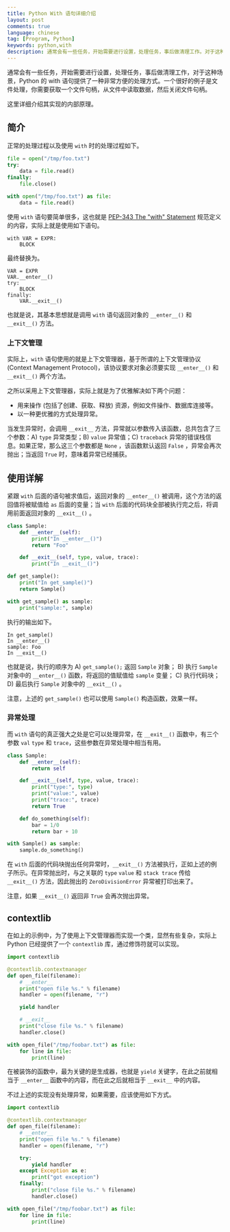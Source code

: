 ```yaml
---
title: Python With 语句详细介绍
layout: post
comments: true
language: chinese
tag: [Program, Python]
keywords: python,with
description: 通常会有一些任务，开始需要进行设置，处理任务，事后做清理工作。对于这种场景，Python 的 with 语句提供了一种非常方便的处理方式。这里详细介绍其实现的原理。
---
```


通常会有一些任务，开始需要进行设置，处理任务，事后做清理工作，对于这种场景，Python 的 with 语句提供了一种非常方便的处理方式。一个很好的例子是文件处理，你需要获取一个文件句柄，从文件中读取数据，然后关闭文件句柄。

这里详细介绍其实现的内部原理。

<!-- more -->

## 简介

正常的处理过程以及使用 `with` 时的处理过程如下。

``` python
file = open("/tmp/foo.txt")
try:
	data = file.read()
finally:
	file.close()

with open("/tmp/foo.txt") as file:
	data = file.read()
```

使用 `with` 语句要简单很多，这也就是 [PEP-343 The "with" Statement](https://www.python.org/dev/peps/pep-0343/) 规范定义的内容，实际上就是使用如下语句。

```
with VAR = EXPR:
    BLOCK
```

最终替换为。

```
VAR = EXPR
VAR.__enter__()
try:
    BLOCK
finally:
    VAR.__exit__()
```

也就是说，其基本思想就是调用 `with` 语句返回对象的 `__enter__()` 和 `__exit__()` 方法。

### 上下文管理

实际上，`with` 语句使用的就是上下文管理器，基于所谓的上下文管理协议 (Context Management Protocol)，该协议要求对象必须要实现 `__enter__()` 和 `__exit__()` 两个方法。

之所以采用上下文管理器，实际上就是为了优雅解决如下两个问题：

* 用来操作 (包括了创建、获取、释放) 资源，例如文件操作、数据库连接等。
* 以一种更优雅的方式处理异常。

当发生异常时，会调用 `__exit__` 方法，异常就以参数传入该函数，总共包含了三个参数：A) `type` 异常类型；B) `value` 异常值；C) `traceback` 异常的错误栈信息。如果正常，那么这三个参数都是 `None` ，该函数默认返回 `False` ，异常会再次抛出；当返回 `True` 时，意味着异常已经捕获。

## 使用详解

紧跟 `with` 后面的语句被求值后，返回对象的 `__enter__()` 被调用，这个方法的返回值将被赋值给 `as` 后面的变量；当 `with` 后面的代码块全部被执行完之后，将调用前面返回对象的 `__exit__()` 。

``` python
class Sample:
	def __enter__(self):
		print("In __enter__()")
		return "Foo"

	def __exit__(self, type, value, trace):
		print("In __exit__()")

def get_sample():
	print("In get_sample()")
	return Sample()

with get_sample() as sample:
	print("sample:", sample)
```

执行的输出如下。

```
In get_sample()
In __enter__()
sample: Foo
In __exit__()
```

也就是说，执行的顺序为 A) `get_sample();` 返回 `Sample` 对象； B) 执行 `Sample` 对象中的 `__enter__()` 函数，将返回的值赋值给 `sample` 变量； C) 执行代码块； D) 最后执行 `Sample` 对象中的 `__exit__()` 。

注意，上述的 `get_sample()` 也可以使用 `Sample()` 构造函数，效果一样。

### 异常处理

而 `with` 语句的真正强大之处是它可以处理异常，在 `__exit__()` 函数中，有三个参数 `val` `type` 和 `trace`，这些参数在异常处理中相当有用。

``` python
class Sample:
	def __enter__(self):
		return self

	def __exit__(self, type, value, trace):
		print("type:", type)
		print("value:", value)
		print("trace:", trace)
		return True

	def do_something(self):
		bar = 1/0
		return bar + 10

with Sample() as sample:
	sample.do_something()
```

在 `with` 后面的代码块抛出任何异常时，`__exit__()` 方法被执行，正如上述的例子所示。在异常抛出时，与之关联的 `type` `value` 和 `stack trace` 传给 `__exit__()` 方法，因此抛出的 `ZeroDivisionError` 异常被打印出来了。

注意，如果 `__exit__()` 返回非 `True` 会再次抛出异常。

## contextlib

在如上的示例中，为了使用上下文管理器而实现一个类，显然有些复杂，实际上 Python 已经提供了一个 `contextlib` 库，通过修饰符就可以实现。

``` python
import contextlib

@contextlib.contextmanager
def open_file(filename):
	# __enter__
	print("open file %s." % filename)
	handler = open(filename, "r")

	yield handler

	# __exit__
	print("close file %s." % filename)
	handler.close()

with open_file("/tmp/foobar.txt") as file:
	for line in file:
		print(line)
```

在被装饰的函数中，最为关键的是生成器，也就是 `yield` 关键字，在此之前就相当于 `__enter__` 函数中的内容，而在此之后就相当于 `__exit__` 中的内容。

不过上述的实现没有处理异常，如果需要，应该使用如下方式。

``` python
import contextlib

@contextlib.contextmanager
def open_file(filename):
	# __enter__
	print("open file %s." % filename)
	handler = open(filename, "r")

	try:
		yield handler
	except Exception as e:
		print("got exception")
	finally:
		print("close file %s." % filename)
		handler.close()

with open_file("/tmp/foobar.txt") as file:
	for line in file:
		print(line)
```
